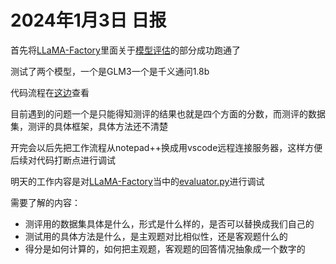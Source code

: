 # 2024年1月3日 日报

首先将[LLaMA-Factory](https://github.com/qzy03715/LLaMA-Factory)里面关于[模型评估](https://github.com/qzy03715/LLaMA-Factory/blob/main/README_zh.md#%E6%A8%A1%E5%9E%8B%E8%AF%84%E4%BC%B0)的部分成功跑通了

测试了两个模型，一个是GLM3一个是千义通问1.8b

代码流程在[这边](https://www.yuque.com/chougoushi0v0/kb/ps3va8puw4lxwlz0?singleDoc)查看

目前遇到的问题一个是只能得知测评的结果也就是四个方面的分数，而测评的数据集，测评的具体框架，具体方法还不清楚

开完会以后先把工作流程从notepad++换成用vscode远程连接服务器，这样方便后续对代码打断点进行调试

明天的工作内容是对[LLaMA-Factory](https://github.com/qzy03715/LLaMA-Factory)当中的[evaluator.py](https://github.com/qzy03715/LLaMA-Factory/blob/main/src/llmtuner/eval/evaluator.py)进行调试

需要了解的内容：

- 测评用的数据集具体是什么，形式是什么样的，是否可以替换成我们自己的
- 测试用的具体方法是什么，是主观题对比相似性，还是客观题什么的
- 得分是如何计算的，如何把主观题，客观题的回答情况抽象成一个数字的
